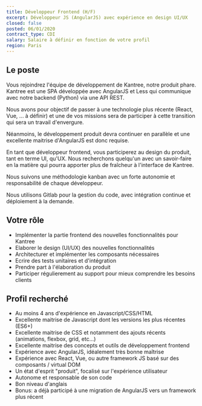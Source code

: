 ```yaml
---
title: Développeur Frontend (H/F)
excerpt: Développeur JS (AngularJS) avec expérience en design UI/UX
closed: false
posted: 06/01/2020
contract_type: CDI
salary: Salaire à définir en fonction de votre profil
region: Paris
---
```

## Le poste

Vous rejoindrez l'équipe de développement de Kantree, notre produit phare. Kantree est une SPA développée avec AngularJS et Less qui communique avec notre backend (Python) via une API REST.

Nous avons pour objectif de passer à une technologie plus récente (React, Vue, ... à définir) et une de vos missions sera de participer à cette transition qui sera un travail d'envergure.

Néanmoins, le développement produit devra continuer en parallèle et une excellente maitrise d'AngularJS est donc requise.

En tant que développeur frontend, vous participerez au design du produit, tant en terme UI, qu'UX. Nous recherchons quelqu'un avec un savoir-faire en la matière qui pourra apporter plus de fraîcheur à l'interface de Kantree.

Nous suivons une méthodologie kanban avec un forte autonomie et responsabilité de chaque développeur.

Nous utilisons Gitlab pour la gestion du code, avec intégration continue et déploiement à la demande.

## Votre rôle

- Implémenter la partie frontend des nouvelles fonctionnalités pour Kantree
- Elaborer le design (UI/UX) des nouvelles fonctionnalités
- Architecturer et implémenter les composants nécessaires
- Ecrire des tests unitaires et d'intégration
- Prendre part à l'élaboration du produit
- Participer régulierement au support pour mieux comprendre les besoins clients

## Profil recherché

- Au moins 4 ans d'expérience en Javascript/CSS/HTML
- Excellente maitrise de Javascript dont les versions les plus récentes (ES6+)
- Excellente maitrise de CSS et notamment des ajouts récents (animations, flexbox, grid, etc...)
- Excellente maitrise des concepts et outils de développement frontend
- Expérience avec AngularJS, idéalement très bonne maîtrise
- Expérience avec React, Vue, ou autre framework JS basé sur des composants / virtual DOM
- Un état d'esprit "produit", focalisé sur l'expérience utilisateur
- Autonome et responsable de son code
- Bon niveau d'anglais
- Bonus: a déjà participé à une migration de AngularJS vers un framework plus récent
